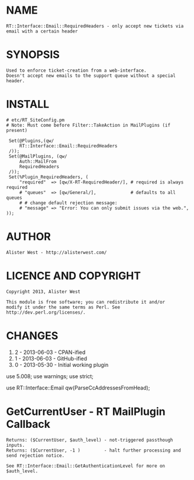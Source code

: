 # NAME

    RT::Interface::Email::RequiredHeaders - only accept new tickets via email with a certain header

# SYNOPSIS

    Used to enforce ticket-creation from a web-interface.
    Doesn't accept new emails to the support queue without a special header.

# INSTALL

    # etc/RT_SiteConfig.pm
    # Note: Must come before Filter::TakeAction in MailPlugins (if present)

     Set(@Plugins,(qw/
         RT::Interface::Email::RequiredHeaders
     /));
     Set(@MailPlugins, (qw/
         Auth::MailFrom
         RequiredHeaders
     /));
     Set(%Plugin_RequiredHeaders, (
         "required"  => [qw/X-RT-RequiredHeader/], # required is always required
         # "queues"  => [qw/General/],             # defaults to all queues
         # # change default rejection message:
         # "message" => "Error: You can only submit issues via the web.",
    ));



# AUTHOR

    Alister West - http://alisterwest.com/

# LICENCE AND COPYRIGHT

    Copyright 2013, Alister West

    This module is free software; you can redistribute it and/or
    modify it under the same terms as Perl. See http://dev.perl.org/licenses/.

# CHANGES

1. 2 - 2013-06-03 - CPAN-ified
1. 1 - 2013-06-03 - GitHub-ified
1. 0 - 2013-05-30 - Initial working plugin

use 5.008;
use warnings;
use strict;

use RT::Interface::Email qw(ParseCcAddressesFromHead);

# GetCurrentUser - RT MailPlugin Callback

    Returns: ($CurrentUser, $auth_level) - not-triggered passthough inputs.
    Returns: ($CurrentUser, -1 )         - halt further processing and send rejection notice.

    See RT::Interface::Email::GetAuthenticationLevel for more on $auth_level.
